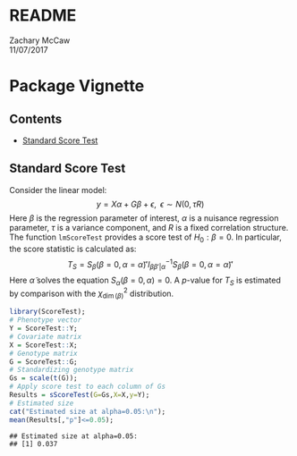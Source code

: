 # README
Zachary McCaw  
11/07/2017  

# Package Vignette




## Contents

* [Standard Score Test](#standard-score-test)

## Standard Score Test
Consider the linear model:
$$
y = X\alpha + G\beta+\epsilon,\;\; \epsilon\sim N(0,\tau R)
$$
Here $\beta$ is the regression parameter of interest, $\alpha$ is a nuisance regression parameter, $\tau$ is a variance component, and $R$ is a fixed correlation structure. The function `lmScoreTest` provides a score test of $H_{0}:\beta = 0$. In particular, the score statistic is calculated as:
$$
T_{S} = S_{\beta}(\beta=0,\alpha=\tilde{\alpha})'I_{\beta\beta'|\alpha}^{-1}S_{\beta}(\beta=0,\alpha=\tilde{\alpha})'
$$
Here $\tilde{\alpha}$ solves the equation $S_{\alpha}(\beta=0,\alpha) = 0$. A $p$-value for $T_{S}$ is estimated by comparison with the $\chi_{\dim(\beta)}^{2}$ distribution. 


```r
library(ScoreTest);
# Phenotype vector
Y = ScoreTest::Y;
# Covariate matrix
X = ScoreTest::X;
# Genotype matrix
G = ScoreTest::G;
# Standardizing genotype matrix
Gs = scale(t(G));
# Apply score test to each column of Gs
Results = sScoreTest(G=Gs,X=X,y=Y);
# Estimated size
cat("Estimated size at alpha=0.05:\n");
mean(Results[,"p"]<=0.05);
```

```
## Estimated size at alpha=0.05:
## [1] 0.037
```
